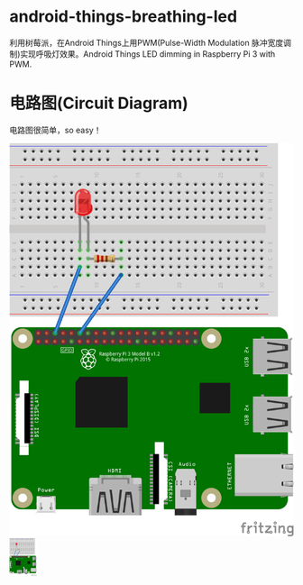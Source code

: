# android-things-breathing-led
利用树莓派，在Android Things上用PWM(Pulse-Width Modulation 脉冲宽度调制)实现呼吸灯效果。Android Things LED dimming in Raspberry Pi 3 with PWM.

# 电路图(Circuit Diagram)
电路图很简单，so easy！

![电路图](image.png)
<img src="image.png" width="48">

